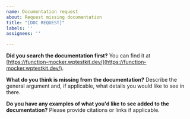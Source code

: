 ```yaml
---
name: Documentation request
about: Request missing documentation
title: "[DOC REQUEST]"
labels: ''
assignees: ''

---
```


**Did you search the documentation first?**
You can find it at [https://function-mocker.wptestkit.dev/](https://function-mocker.wptestkit.dev/).

**What do you think is missing from the documentation?**
Describe the general argument and, if applicable, what details you would like to see in there.

**Do you have any examples of what you'd like to see added to the documentation?**
Please provide citations or links if applicable.
